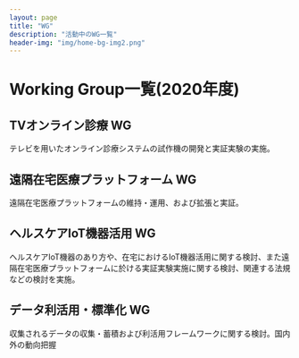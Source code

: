 ```yaml
---
layout: page
title: "WG"
description: "活動中のWG一覧"
header-img: "img/home-bg-img2.png"
---
```



# Working Group一覧(2020年度)
## TVオンライン診療 WG
テレビを用いたオンライン診療システムの試作機の開発と実証実験の実施。
## 遠隔在宅医療プラットフォーム WG
遠隔在宅医療プラットフォームの維持・運用、および拡張と実証。
## ヘルスケアIoT機器活用 WG
ヘルスケアIoT機器のあり方や、在宅におけるIoT機器活用に関する検討、また遠隔在宅医療プラットフォームに於ける実証実験実施に関する検討、関連する法規などの検討を実施。
## データ利活用・標準化 WG
収集されるデータの収集・蓄積および利活用フレームワークに関する検討。国内外の動向把握
